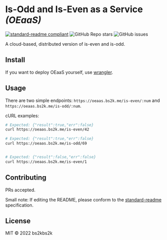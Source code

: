 # Is-Odd and Is-Even as a Service  _(OEaaS)_

[![standard-readme compliant](https://img.shields.io/badge/readme%20style-standard-brightgreen.svg?style=flat-square)](https://github.com/RichardLitt/standard-readme)
![GitHub Repo stars](https://img.shields.io/github/stars/bs2kbs2k/oeaas?style=flat-square)
![GitHub issues](https://img.shields.io/github/issues/bs2kbs2k/oeaas?style=flat-square)

A cloud-based, distributed version of is-even and is-odd.

## Install

If you want to deploy OEaaS yourself, use [wrangler](https://github.com/cloudflare/wrangler2/).

## Usage

There are two simple endpoints: `https://oeaas.bs2k.me/is-even/:num` and `https://oeaas.bs2k.me/is-odd/:num`.

cURL examples:
```sh
# Expected: {"result":true,"err":false}
curl https://oeaas.bs2k.me/is-even/42

# Expected: {"result":true,"err":false}
curl https://oeaas.bs2k.me/is-odd/69


# Expected: {"result":false,"err":false}
curl https://oeaas.bs2k.me/is-even/1
```

## Contributing

PRs accepted.

Small note: If editing the README, please conform to the [standard-readme](https://github.com/RichardLitt/standard-readme) specification.

## License

MIT © 2022 bs2kbs2k